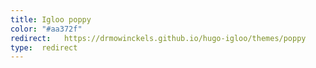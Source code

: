 ```yaml
---
title: Igloo poppy
color: "#aa372f"
redirect:   https://drmowinckels.github.io/hugo-igloo/themes/poppy
type:  redirect
---
```


